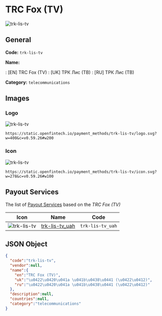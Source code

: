 
# TRC Fox (TV) 
![trk-lis-tv](https://static.openfintech.io/payment_methods/trk-lis-tv/logo.svg?w=400&c=v0.59.26#w200)  

## General 
**Code:** `trk-lis-tv` 
 
**Name:** 
 
:	[EN] TRC Fox (TV) 
:	[UK] ТРК Лис (ТВ) 
:	[RU] ТРК Лис (ТВ) 
 
**Category:** `telecommunications` 
 

## Images 

### Logo 
![trk-lis-tv](https://static.openfintech.io/payment_methods/trk-lis-tv/logo.svg?w=400&c=v0.59.26#w200)  

```
https://static.openfintech.io/payment_methods/trk-lis-tv/logo.svg?w=400&c=v0.59.26#w200
```  

### Icon 
![trk-lis-tv](https://static.openfintech.io/payment_methods/trk-lis-tv/icon.svg?w=278&c=v0.59.26#w100)  

```
https://static.openfintech.io/payment_methods/trk-lis-tv/icon.svg?w=278&c=v0.59.26#w100
```  

## Payout Services 
 
The list of [Payout Services](/payout-services/) based on the _TRC Fox (TV)_ 

|Icon|Name|Code| 
|:---:|:---:|:---:| 
|![trk-lis-tv](https://static.openfintech.io/payout_methods/trk-lis-tv/icon.svg?w=278&c=v0.59.26#w40) |[trk-lis-tv_uah](/payout-services/trk-lis-tv_uah/)|`trk-lis-tv_uah`| 
 

## JSON Object 

```json
{
  "code":"trk-lis-tv",
  "vendor":null,
  "name":{
    "en":"TRC Fox (TV)",
    "uk":"\u0422\u0420\u041a \u041b\u0438\u0441 (\u0422\u0412)",
    "ru":"\u0422\u0420\u041a \u041b\u0438\u0441 (\u0422\u0412)"
  },
  "description":null,
  "countries":null,
  "category":"telecommunications"
}
```  
